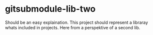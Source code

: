 # gitsubmodule-lib-two
Should be an easy explaination. This project should represent a libraray whats included in projects. Here from a perspektive of a second lib.
